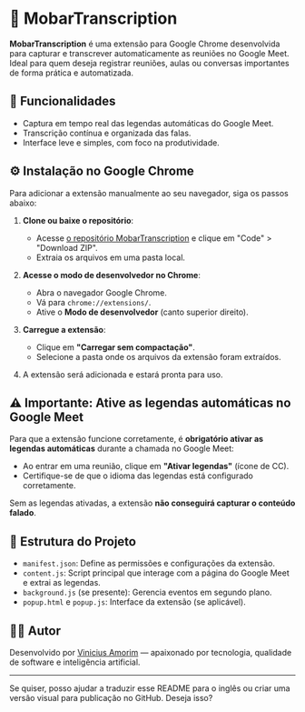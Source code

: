 # 📝 MobarTranscription

**MobarTranscription** é uma extensão para Google Chrome desenvolvida para capturar e transcrever automaticamente as reuniões no Google Meet. Ideal para quem deseja registrar reuniões, aulas ou conversas importantes de forma prática e automatizada.

## 🚀 Funcionalidades

- Captura em tempo real das legendas automáticas do Google Meet.
- Transcrição contínua e organizada das falas.
- Interface leve e simples, com foco na produtividade.

## ⚙️ Instalação no Google Chrome

Para adicionar a extensão manualmente ao seu navegador, siga os passos abaixo:

1. **Clone ou baixe o repositório**:
   - Acesse [o repositório MobarTranscription](https://github.com/ViniAmorim0101/MobarTranscription) e clique em "Code" > "Download ZIP".
   - Extraia os arquivos em uma pasta local.

2. **Acesse o modo de desenvolvedor no Chrome**:
   - Abra o navegador Google Chrome.
   - Vá para `chrome://extensions/`.
   - Ative o **Modo de desenvolvedor** (canto superior direito).

3. **Carregue a extensão**:
   - Clique em **"Carregar sem compactação"**.
   - Selecione a pasta onde os arquivos da extensão foram extraídos.

4. A extensão será adicionada e estará pronta para uso.

## ⚠️ Importante: Ative as legendas automáticas no Google Meet

Para que a extensão funcione corretamente, é **obrigatório ativar as legendas automáticas** durante a chamada no Google Meet:

- Ao entrar em uma reunião, clique em **"Ativar legendas"** (ícone de CC).
- Certifique-se de que o idioma das legendas está configurado corretamente.

Sem as legendas ativadas, a extensão **não conseguirá capturar o conteúdo falado**.

## 📁 Estrutura do Projeto

- `manifest.json`: Define as permissões e configurações da extensão.
- `content.js`: Script principal que interage com a página do Google Meet e extrai as legendas.
- `background.js` (se presente): Gerencia eventos em segundo plano.
- `popup.html` e `popup.js`: Interface da extensão (se aplicável).

## 👨‍💻 Autor

Desenvolvido por [Vinicius Amorim](https://www.linkedin.com/in/viniciusferreiradasilvaamorim/) — apaixonado por tecnologia, qualidade de software e inteligência artificial.

---

Se quiser, posso ajudar a traduzir esse README para o inglês ou criar uma versão visual para publicação no GitHub. Deseja isso?
